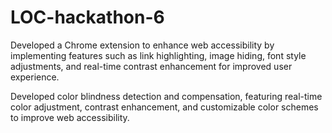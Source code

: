 # LOC-hackathon-6

Developed a Chrome extension to enhance web accessibility by implementing features such as link highlighting, image
hiding, font style adjustments, and real-time contrast enhancement for improved user experience.

Developed color blindness detection and compensation, featuring real-time color adjustment, contrast enhancement, and
customizable color schemes to improve web accessibility.
